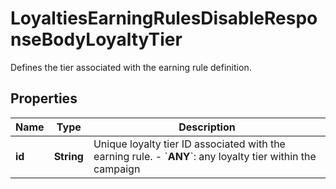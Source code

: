 

# LoyaltiesEarningRulesDisableResponseBodyLoyaltyTier

Defines the tier associated with the earning rule definition.

## Properties

| Name | Type | Description |
|------------ | ------------- | ------------- |
|**id** | **String** | Unique loyalty tier ID associated with the earning rule.      - &#x60;__ANY__&#x60;: any loyalty tier within the campaign |




